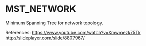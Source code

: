 # MST_NETWORK
Minimum Spanning Tree for network topology.


References:
https://www.youtube.com/watch?v=Xmwmezk75Tk
http://slideplayer.com/slide/8807967/
